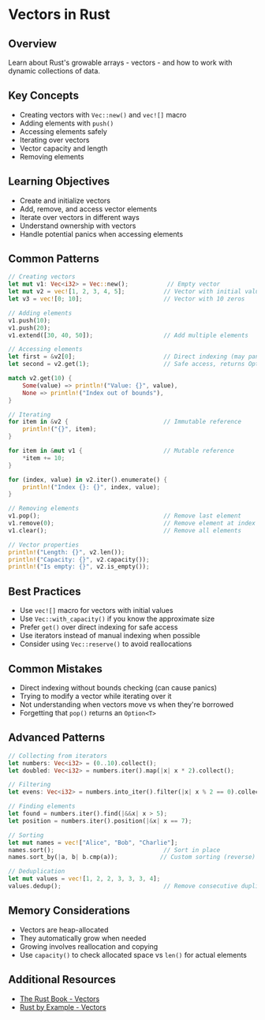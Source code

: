 # Vectors in Rust

## Overview
Learn about Rust's growable arrays - vectors - and how to work with dynamic collections of data.

## Key Concepts
- Creating vectors with `Vec::new()` and `vec![]` macro
- Adding elements with `push()`
- Accessing elements safely
- Iterating over vectors
- Vector capacity and length
- Removing elements

## Learning Objectives
- Create and initialize vectors
- Add, remove, and access vector elements
- Iterate over vectors in different ways
- Understand ownership with vectors
- Handle potential panics when accessing elements

## Common Patterns
```rust
// Creating vectors
let mut v1: Vec<i32> = Vec::new();           // Empty vector
let mut v2 = vec![1, 2, 3, 4, 5];           // Vector with initial values
let v3 = vec![0; 10];                       // Vector with 10 zeros

// Adding elements
v1.push(10);
v1.push(20);
v1.extend([30, 40, 50]);                    // Add multiple elements

// Accessing elements
let first = &v2[0];                         // Direct indexing (may panic)
let second = v2.get(1);                     // Safe access, returns Option<&T>

match v2.get(10) {
    Some(value) => println!("Value: {}", value),
    None => println!("Index out of bounds"),
}

// Iterating
for item in &v2 {                           // Immutable reference
    println!("{}", item);
}

for item in &mut v1 {                       // Mutable reference
    *item += 10;
}

for (index, value) in v2.iter().enumerate() {
    println!("Index {}: {}", index, value);
}

// Removing elements
v1.pop();                                   // Remove last element
v1.remove(0);                               // Remove element at index
v1.clear();                                 // Remove all elements

// Vector properties
println!("Length: {}", v2.len());
println!("Capacity: {}", v2.capacity());
println!("Is empty: {}", v2.is_empty());
```

## Best Practices
- Use `vec![]` macro for vectors with initial values
- Use `Vec::with_capacity()` if you know the approximate size
- Prefer `get()` over direct indexing for safe access
- Use iterators instead of manual indexing when possible
- Consider using `Vec::reserve()` to avoid reallocations

## Common Mistakes
- Direct indexing without bounds checking (can cause panics)
- Trying to modify a vector while iterating over it
- Not understanding when vectors move vs when they're borrowed
- Forgetting that `pop()` returns an `Option<T>`

## Advanced Patterns
```rust
// Collecting from iterators
let numbers: Vec<i32> = (0..10).collect();
let doubled: Vec<i32> = numbers.iter().map(|x| x * 2).collect();

// Filtering
let evens: Vec<i32> = numbers.into_iter().filter(|x| x % 2 == 0).collect();

// Finding elements
let found = numbers.iter().find(|&&x| x > 5);
let position = numbers.iter().position(|&x| x == 7);

// Sorting
let mut names = vec!["Alice", "Bob", "Charlie"];
names.sort();                               // Sort in place
names.sort_by(|a, b| b.cmp(a));            // Custom sorting (reverse)

// Deduplication
let mut values = vec![1, 2, 2, 3, 3, 3, 4];
values.dedup();                             // Remove consecutive duplicates
```

## Memory Considerations
- Vectors are heap-allocated
- They automatically grow when needed
- Growing involves reallocation and copying
- Use `capacity()` to check allocated space vs `len()` for actual elements

## Additional Resources
- [The Rust Book - Vectors](https://doc.rust-lang.org/book/ch08-01-vectors.html)
- [Rust by Example - Vectors](https://doc.rust-lang.org/rust-by-example/std/vec.html)